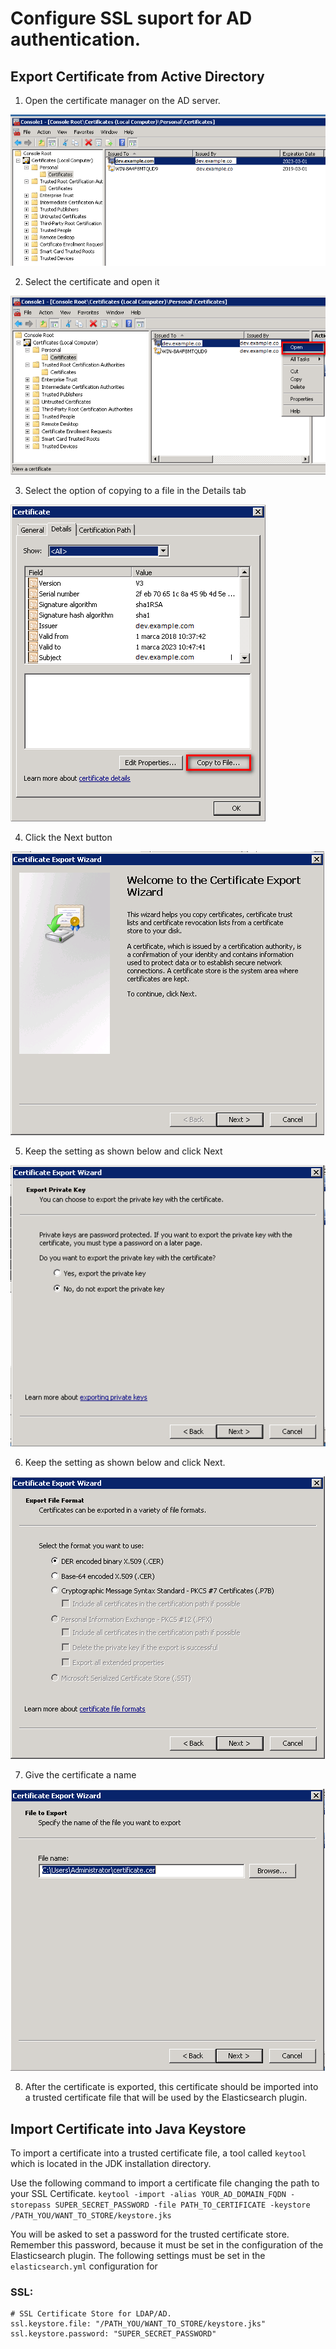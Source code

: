 # Configure SSL suport for AD authentication.

## Export Certificate from Active Directory
1. Open the certificate manager on the AD server.

![](/media/media/image78_js.png)

2. Select the certificate and open it

![](/media/media/image79_js.png)

3. Select the option of copying to a file in the Details tab

![](/media/media/image80_js.png)

4. Click the Next button

![](/media/media/image81.png)

5. Keep the setting as shown below and click Next

![](/media/media/image82.png)

6. Keep the setting as shown below and click Next.

![](/media/media/image83.png)

7. Give the certificate a name

![](/media/media/image84.png)

8. After the certificate is exported, this certificate should be imported into a trusted certificate file that will be used by the Elasticsearch plugin.


## Import Certificate into Java Keystore

To import a certificate into a trusted certificate file, a tool called `keytool` which is located in the JDK installation directory.
  
Use the following command to import a certificate file changing the path to your SSL Certificate.
`keytool -import -alias YOUR_AD_DOMAIN_FQDN -storepass SUPER_SECRET_PASSWORD -file PATH_TO_CERTIFICATE -keystore /PATH_YOU/WANT_TO_STORE/keystore.jks`
 

You will be asked to set a password for the trusted certificate store. Remember this password, because it must be set in the configuration of the Elasticsearch plugin. The following settings must be set in the `elasticsearch.yml` configuration for
### SSL:
```
# SSL Certificate Store for LDAP/AD.
ssl.keystore.file: "/PATH_YOU/WANT_TO_STORE/keystore.jks"
ssl.keystore.password: "SUPER_SECRET_PASSWORD"
```
